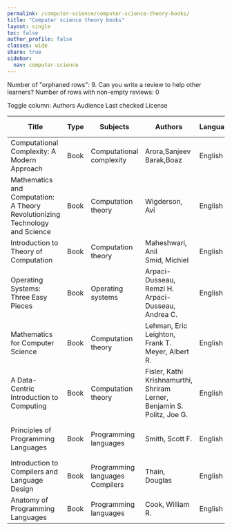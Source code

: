 ```yaml
---
permalink: /computer-science/computer-science-theory-books/
title: "Computer science theory books"
layout: single
toc: false
author_profile: false
classes: wide
share: true
sidebar:
  nav: computer-science
---
```


Number of "orphaned rows": 9. Can you write a review to help other learners?
Number of rows with non-empty reviews: 0

<div class="table_cols_toggles">
Toggle column: <a class="toggle-vis btn btn--danger" data-column="3">Authors</a> <a class="toggle-vis btn btn--danger" data-column="5">Audience</a> <a class="toggle-vis btn btn--danger" data-column="8">Last checked</a> <a class="toggle-vis btn btn--danger" data-column="9">License</a>
</div>
<table class="display" style="width:100%">
<thead>
<tr>
    <th>Title</th>
    <th>Type</th>
    <th>Subjects</th>
    <th>Authors</th>
    <th>Language</th>
    <th>Audience</th>
    <th>Reviews</th>
    <th>URLs</th>
    <th>Last checked</th>
    <th>License</th>
</tr>
</thead>
<tbody>
<tr>
    <td>Computational Complexity: A Modern Approach</td>
    <td>Book</td>
    <td>Computational complexity</td>
    <td>Arora,Sanjeev<br>Barak,Boaz</td>
    <td>English</td>
    <td>Grad</td>
    <td></td>
    <td><a href="https://theory.cs.princeton.edu/complexity/book.pdf" target="_blank" class="btn btn--primary">PDF</a><br><a href="https://theory.cs.princeton.edu/complexity/" target="_blank" class="btn btn--info">Site</a><br><a href="https://link.springer.com/book/10.1007/978-3-031-41026-0" target="_blank" class="btn btn--info">Site</a></td>
    <td>2023-11-25</td>
    <td></td>
</tr>
<tr>
    <td>Mathematics and Computation: A Theory Revolutionizing Technology and Science</td>
    <td>Book</td>
    <td>Computation theory</td>
    <td>Wigderson, Avi</td>
    <td>English</td>
    <td>Undergrad</td>
    <td></td>
    <td><a href="https://cglab.ca/~michiel/TheoryOfComputation/TheoryOfComputation.pdf" target="_blank" class="btn btn--primary">PDF</a><br><a href="https://cglab.ca/~michiel/TheoryOfComputation/" target="_blank" class="btn btn--info">Site</a></td>
    <td>2023-11-25</td>
    <td></td>
</tr>
<tr>
    <td>Introduction to Theory of Computation</td>
    <td>Book</td>
    <td>Computation theory</td>
    <td>Maheshwari, Anil<br>Smid, Michiel</td>
    <td>English</td>
    <td>Undergrad</td>
    <td></td>
    <td><a href="https://www.math.ias.edu/files/Book-online-Aug0619.pdf" target="_blank" class="btn btn--primary">PDF</a><br><a href="https://press.princeton.edu/books/hardcover/9780691189130/mathematics-and-computation" target="_blank" class="btn btn--info">Site</a><br><a href="https://link.springer.com/book/10.1007/978-3-031-41026-0" target="_blank" class="btn btn--info">Site</a></td>
    <td>2023-12-02</td>
    <td>CC BY-SA 4.0 DEED</td>
</tr>
<tr>
    <td>Operating Systems: Three Easy Pieces</td>
    <td>Book</td>
    <td>Operating systems</td>
    <td>Arpaci-Dusseau, Remzi H.<br>Arpaci-Dusseau, Andrea C.</td>
    <td>English</td>
    <td>Undergrad</td>
    <td></td>
    <td><a href="https://courses.csail.mit.edu/6.042/spring18/mcs.pdf" target="_blank" class="btn btn--primary">PDF</a></td>
    <td>2023-12-02</td>
    <td></td>
</tr>
<tr>
    <td>Mathematics for Computer Science</td>
    <td>Book</td>
    <td>Computation theory</td>
    <td>Lehman, Eric<br>Leighton, Frank T.<br>Meyer, Albert R.</td>
    <td>English</td>
    <td>Undergrad</td>
    <td></td>
    <td><a href="https://pages.cs.wisc.edu/~remzi/OSTEP/" target="_blank" class="btn btn--info">Site</a></td>
    <td>2023-12-02</td>
    <td>CC BY-SA 3.0 DEED</td>
</tr>
<tr>
    <td>A Data-Centric Introduction to Computing</td>
    <td>Book</td>
    <td>Computation theory</td>
    <td>Fisler, Kathi<br>Krishnamurthi, Shriram<br>Lerner, Benjamin S.<br>Politz, Joe G.</td>
    <td>English</td>
    <td>Undergrad</td>
    <td></td>
    <td><a href="https://dcic-world.org/" target="_blank" class="btn btn--info">Site</a></td>
    <td>2023-12-02</td>
    <td></td>
</tr>
<tr>
    <td>Principles of Programming Languages</td>
    <td>Book</td>
    <td>Programming languages</td>
    <td>Smith, Scott F.</td>
    <td>English</td>
    <td>Undergrad</td>
    <td></td>
    <td><a href="https://pl.cs.jhu.edu/pl/book/book.pdf" target="_blank" class="btn btn--primary">PDF</a><br><a href="https://pl.cs.jhu.edu/pl/book/" target="_blank" class="btn btn--info">Site</a></td>
    <td>2023-12-02</td>
    <td>CC BY-SA 3.0 US DEED</td>
</tr>
<tr>
    <td>Introduction to Compilers and Language Design</td>
    <td>Book</td>
    <td>Programming languages<br>Compilers</td>
    <td>Thain, Douglas</td>
    <td>English</td>
    <td>Undergrad</td>
    <td></td>
    <td><a href="https://www3.nd.edu/~dthain/compilerbook/compilerbook.pdf" target="_blank" class="btn btn--primary">PDF</a><br><a href="http://compilerbook.org" target="_blank" class="btn btn--info">Site</a></td>
    <td>2023-12-02</td>
    <td>Personal use</td>
</tr>
<tr>
    <td>Anatomy of Programming Languages</td>
    <td>Book</td>
    <td>Programming languages</td>
    <td>Cook, William R.</td>
    <td>English</td>
    <td>Undergrad</td>
    <td></td>
    <td><a href="https://www.cs.utexas.edu/~wcook/anatomy/anatomy.htm" target="_blank" class="btn btn--primary">Web</a><br><a href="https://www.cs.utexas.edu/~wcook/anatomy/" target="_blank" class="btn btn--info">Site</a></td>
    <td>2023-12-02</td>
    <td></td>
</tr>
<tfoot>
<tr>
    <td></td>
    <td></td>
    <td></td>
    <td></td>
    <td></td>
    <td></td>
    <td></td>
    <td></td>
    <td></td>
    <td></td>
</tr>
</tfoot>
